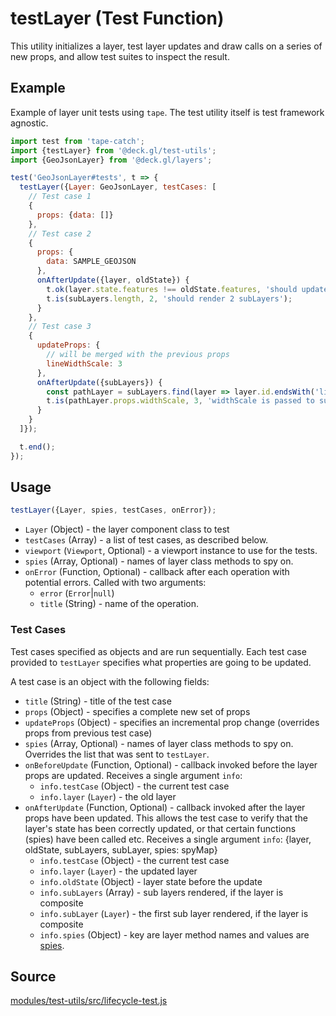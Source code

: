 # testLayer (Test Function)

This utility initializes a layer, test layer updates and draw calls on a series of new props, and allow test suites to inspect the result.

## Example

Example of layer unit tests using `tape`. The test utility itself is test framework agnostic.

```js
import test from 'tape-catch';
import {testLayer} from '@deck.gl/test-utils';
import {GeoJsonLayer} from '@deck.gl/layers';

test('GeoJsonLayer#tests', t => {
  testLayer({Layer: GeoJsonLayer, testCases: [
  	// Test case 1
    {
      props: {data: []}
    },
    // Test case 2
    {
      props: {
        data: SAMPLE_GEOJSON
      },
      onAfterUpdate({layer, oldState}) {
        t.ok(layer.state.features !== oldState.features, 'should update features');
        t.is(subLayers.length, 2, 'should render 2 subLayers');
      }
    },
    // Test case 3
    {
      updateProps: {
        // will be merged with the previous props
        lineWidthScale: 3
      },
      onAfterUpdate({subLayers}) {
        const pathLayer = subLayers.find(layer => layer.id.endsWith('linestrings'));
        t.is(pathLayer.props.widthScale, 3, 'widthScale is passed to sub layer');
      }
    }
  ]});

  t.end();
});
```


## Usage

```js
testLayer({Layer, spies, testCases, onError});
```

* `Layer` (Object) - the layer component class to test
* `testCases` (Array) - a list of test cases, as described below.
* `viewport` (`Viewport`, Optional) - a viewport instance to use for the tests.
* `spies` (Array, Optional) - names of layer class methods to spy on.
* `onError` (Function, Optional) - callback after each operation with potential errors. Called with two arguments:
  - `error` (`Error`|`null`)
  - `title` (String) - name of the operation.


### Test Cases

Test cases specified as objects and are run sequentially. Each test case provided to `testLayer` specifies what properties are going to be updated.

A test case is an object with the following fields:

* `title` (String) - title of the test case
* `props` (Object) - specifies a complete new set of props
* `updateProps` (Object) - specifies an incremental prop change (overrides props from previous test case)
* `spies` (Array, Optional) - names of layer class methods to spy on. Overrides the list that was sent to `testLayer`.
* `onBeforeUpdate` (Function, Optional) - callback invoked before the layer props are updated. Receives a single argument `info`:
  - `info.testCase` (Object) - the current test case
  - `info.layer` (`Layer`) - the old layer
* `onAfterUpdate` (Function, Optional) - callback invoked after the layer props have been updated. This allows the test case to verify that the layer's state has been correctly updated, or that certain functions (spies) have been called etc. Receives a single argument `info`:
{layer, oldState, subLayers, subLayer, spies: spyMap}
  - `info.testCase` (Object) - the current test case
  - `info.layer` (`Layer`) - the updated layer
  - `info.oldState` (Object) - layer state before the update
  - `info.subLayers` (Array) - sub layers rendered, if the layer is composite
  - `info.subLayer` (`Layer`) - the first sub layer rendered, if the layer is composite
  - `info.spies` (Object) - key are layer method names and values are [spies](https://github.com/uber-web/probe.gl/blob/master/docs/api-reference/test-utils/make-spy.md#methods-and-fields-on-the-wrapped-function).


## Source

[modules/test-utils/src/lifecycle-test.js](https://github.com/visgl/deck.gl/tree/8.1-release/modules/test-utils/src/lifecycle-test.js)
